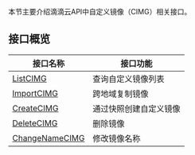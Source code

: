 本节主要介绍滴滴云API中自定义镜像（CIMG）相关接口。

## 接口概览

| 接口名称                                                     | 接口功能               |
| ------------------------------------------------------------ | ---------------------- |
| [ListCIMG](/static/docs-content/products/CIMG/查询自定义镜像列表（ListCIMG）.md) | 查询自定义镜像列表     |
| [ImportCIMG](/static/docs-content/products/CIMG/跨地域复制镜像（ImportCIMG）.md) | 跨地域复制镜像         |
| [CreateCIMG](/static/docs-content/products/CIMG/通过快照创建自定义镜像（CreateCIMG）.md) | 通过快照创建自定义镜像 |
| [DeleteCIMG](/static/docs-content/products/CIMG/删除镜像（DeleteCIMG）.md) | 删除镜像 |
| [ChangeNameCIMG](/static/docs-content/products/CIMG/修改镜像名称（ChangeNameCIMG）.md) | 修改镜像名称 |